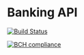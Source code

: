 # Banking API

[![Build Status](https://travis-ci.org/sirghiny/bank_api.svg?branch=develop)](https://travis-ci.org/sirghiny/bank_api)

[![BCH compliance](https://bettercodehub.com/edge/badge/sirghiny/bank_api?branch=develop)](https://bettercodehub.com/)